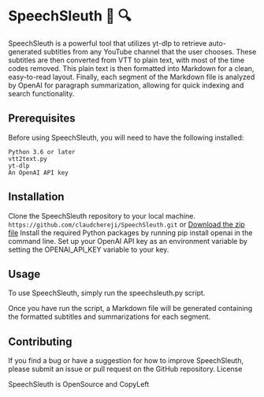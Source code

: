 # SpeechSleuth :speech_balloon: :mag:

SpeechSleuth is a powerful tool that utilizes yt-dlp to retrieve auto-generated subtitles from any YouTube channel that the user chooses. These subtitles are then converted from VTT to plain text, with most of the time codes removed. This plain text is then formatted into Markdown for a clean, easy-to-read layout. Finally, each segment of the Markdown file is analyzed by OpenAI for paragraph summarization, allowing for quick indexing and search functionality.

## Prerequisites

Before using SpeechSleuth, you will need to have the following installed:

    Python 3.6 or later
    vtt2text.py
    yt-dlp
    An OpenAI API key

## Installation

Clone the SpeechSleuth repository to your local machine. 
```https://github.com/claudchereji/SpeechSleuth.git```
or
[Download the zip file](https://github.com/claudchereji/SpeechSleuth/archive/refs/heads/main.zip)
Install the required Python packages by running pip install openai in the command line.
Set up your OpenAI API key as an environment variable by setting the OPENAI_API_KEY variable to your key.

## Usage

To use SpeechSleuth, simply run the speechsleuth.py script.


Once you have run the script, a Markdown file will be generated containing the formatted subtitles and summarizations for each segment.


## Contributing

If you find a bug or have a suggestion for how to improve SpeechSleuth, please submit an issue or pull request on the GitHub repository.
License

SpeechSleuth is OpenSource and CopyLeft
